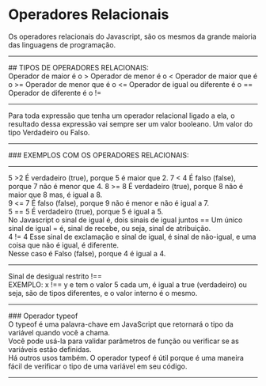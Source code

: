 # Operadores Relacionais
Os operadores relacionais do Javascript, são os mesmos da grande maioria das linguagens de programação.<br>
<hr>
## TIPOS DE OPERADORES RELACIONAIS: <br>
Operador de maior é o >
Operador de menor é o <
Operador de maior que é o >=
Operador de menor que é o <=
Operador de igual ou diferente é o ==
Operador de diferente é o != <br>
<hr>
Para toda expressão que tenha um operador relacional ligado a ela, o resultado dessa expressão vai sempre ser um valor booleano. Um valor do tipo Verdadeiro ou Falso. <br> <hr>
### EXEMPLOS COM OS OPERADORES RELACIONAIS:<br> <hr>
5 >2 É verdadeiro (true), porque 5 é maior que 2.
7 < 4 É falso (false), porque 7 não é menor que 4.
8 >= 8 É verdadeiro (true), porque 8 não é maior que 8 mas, é igual a 8. <br>
9 <= 7 É falso (false), porque 9 não é menor e não é igual a 7. <br>
5 == 5 É verdadeiro (true), porque 5 é igual a 5. <br>No Javascript o sinal de igual é, dois sinais de igual juntos == Um único sinal de igual = é, sinal de recebe, ou seja, sinal de atribuição. <br>
4 != 4 Esse sinal de exclamação e sinal de igual, é sinal de não-igual, e uma coisa que não é igual, é diferente. <br> Nesse caso é Falso (false), porque 4 é igual a 4. <br> <hr>
Sinal de desigual restrito !== <br> EXEMPLO: x !== y e tem o valor 5 cada um, é igual a true (verdadeiro) ou seja, são de tipos diferentes, e o valor interno é o mesmo.<hr>
### Operador typeof <br>
O typeof é uma palavra-chave em JavaScript que retornará o tipo da variável quando você a chama. <br> Você pode usá-la para validar parâmetros de função ou verificar se as variáveis estão definidas. <br> Há outros usos também. O operador typeof é útil porque é uma maneira fácil de verificar o tipo de uma variável em seu código. <br> <hr>
